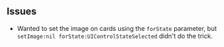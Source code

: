 ## Issues

+ Wanted to set the image on cards using the `forState` parameter, but `setImage:nil forState:UIControlStateSelected` didn't do the trick.